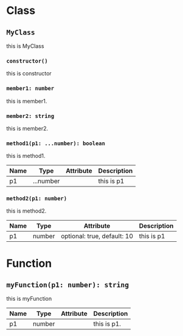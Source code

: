 # Class

## `MyClass`

this is MyClass

### `constructor()`

this is constructor

### `member1: number`

this is member1.

### `member2: string`

this is member2.

### `method1(p1: ...number): boolean`

this is method1.

| Name | Type | Attribute | Description |
| --- | --- | --- | --- |
| p1 | ...number |  | this is p1 |

### `method2(p1: number)`

this is method2.

| Name | Type | Attribute | Description |
| --- | --- | --- | --- |
| p1 | number | optional: true, default: 10 | this is p1 |

# Function

## `myFunction(p1: number): string`

this is myFunction

| Name | Type | Attribute | Description |
| --- | --- | --- | --- |
| p1 | number |  | this is p1. |